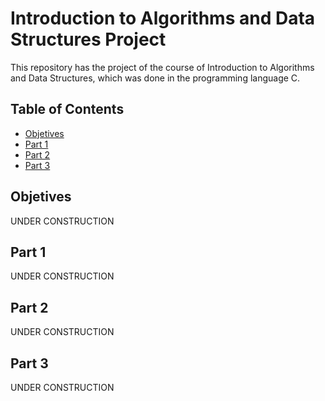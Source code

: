 # Introduction to Algorithms and Data Structures Project

This repository has the project of the course of Introduction to Algorithms and Data Structures, which was done in the programming language C.

## Table of Contents

- [Objetives](https://github.com/EmanuelAlmirante/Introduction-to-Algorithms-and-Data-Structures-Project#objetives)
- [Part 1](https://github.com/EmanuelAlmirante/Introduction-to-Algorithms-and-Data-Structures-Project#part-1)
- [Part 2](https://github.com/EmanuelAlmirante/Introduction-to-Algorithms-and-Data-Structures-Project#part-2)
- [Part 3](https://github.com/EmanuelAlmirante/Introduction-to-Algorithms-and-Data-Structures-Project#part-3)

## Objetives

UNDER CONSTRUCTION

## Part 1

UNDER CONSTRUCTION

## Part 2 

UNDER CONSTRUCTION

## Part 3

UNDER CONSTRUCTION
